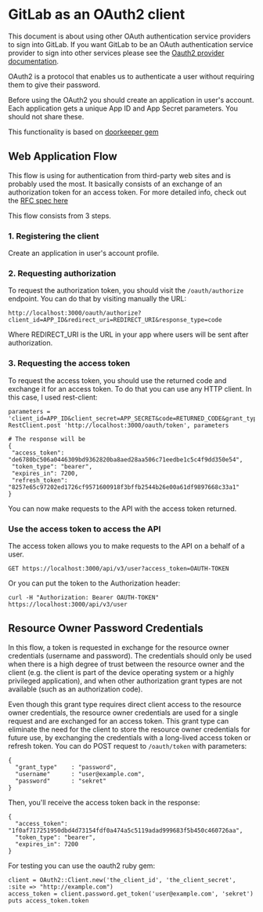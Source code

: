 # GitLab as an OAuth2 client

This document is about using other OAuth authentication service providers to sign into GitLab.
If you want GitLab to be an OAuth authentication service provider to sign into other services please see the [Oauth2 provider documentation](../integration/oauth_provider.md).

OAuth2 is a protocol that enables us to authenticate a user without requiring them to give their password. 

Before using the OAuth2 you should create an application in user's account. Each application gets a unique App ID and App Secret parameters. You should not share these.

This functionality is based on [doorkeeper gem](https://github.com/doorkeeper-gem/doorkeeper)

## Web Application Flow

This flow is using for authentication from third-party web sites and is probably used the most. 
It basically consists of an exchange of an authorization token for an access token. For more detailed info, check out the [RFC spec here](http://tools.ietf.org/html/rfc6749#section-4.1)

This flow consists from 3 steps.

### 1. Registering the client

Create an application in user's account profile.

### 2. Requesting authorization

To request the authorization token, you should visit the `/oauth/authorize` endpoint. You can do that by visiting manually the URL:

```
http://localhost:3000/oauth/authorize?client_id=APP_ID&redirect_uri=REDIRECT_URI&response_type=code
```

Where REDIRECT_URI is the URL in your app where users will be sent after authorization. 	

### 3. Requesting the access token

To request the access token, you should use the returned code and exchange it for an access token. To do that you can use any HTTP client. In this case, I used rest-client:

```
parameters = 'client_id=APP_ID&client_secret=APP_SECRET&code=RETURNED_CODE&grant_type=authorization_code&redirect_uri=REDIRECT_URI'
RestClient.post 'http://localhost:3000/oauth/token', parameters

# The response will be
{
 "access_token": "de6780bc506a0446309bd9362820ba8aed28aa506c71eedbe1c5c4f9dd350e54",
 "token_type": "bearer", 
 "expires_in": 7200,
 "refresh_token": "8257e65c97202ed1726cf9571600918f3bffb2544b26e00a61df9897668c33a1"
}
```

You can now make requests to the API with the access token returned.

###  Use the access token to access the API

The access token allows you to make requests to the API on a behalf of a user.

```
GET https://localhost:3000/api/v3/user?access_token=OAUTH-TOKEN
```

Or you can put the token to the Authorization header:

```
curl -H "Authorization: Bearer OAUTH-TOKEN" https://localhost:3000/api/v3/user
```

## Resource Owner Password Credentials

In this flow, a token is requested in exchange for the resource owner credentials (username and password). 
The credentials should only be used when there is a high degree of trust between the resource owner and the client (e.g. the
client is part of the device operating system or a highly privileged application), and when other authorization grant types are not
available (such as an authorization code).

Even though this grant type requires direct client access to the resource owner credentials, the resource owner credentials are used
for a single request and are exchanged for an access token.  This grant type can eliminate the need for the client to store the
resource owner credentials for future use, by exchanging the credentials with a long-lived access token or refresh token.
You can do POST request to `/oauth/token` with parameters:

```
{
  "grant_type"    : "password",
  "username"      : "user@example.com",
  "password"      : "sekret"
}
```

Then, you'll receive the access token back in the response:

```
{
  "access_token": "1f0af717251950dbd4d73154fdf0a474a5c5119adad999683f5b450c460726aa",
  "token_type": "bearer",
  "expires_in": 7200
}
```

For testing you can use the oauth2 ruby gem:

```
client = OAuth2::Client.new('the_client_id', 'the_client_secret', :site => "http://example.com")
access_token = client.password.get_token('user@example.com', 'sekret')
puts access_token.token
```